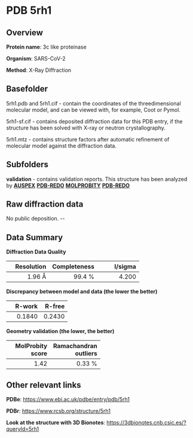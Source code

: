 # PDB 5rh1

## Overview

**Protein name**: 3c like proteinase

**Organism**: SARS-CoV-2

**Method**: X-Ray Diffraction

## Basefolder

5rh1.pdb and 5rh1.cif - contain the coordinates of the threedimensional molecular model, and can be viewed with, for example, Coot or Pymol.

5rh1-sf.cif - contains deposited diffraction data for this PDB entry, if the structure has been solved with X-ray or neutron crystallography.

5rh1.mtz - contains structure factors after automatic refinement of molecular model against the diffraction data.

## Subfolders





**validation** - contains validation reports. This structure has been analyzed by [**AUSPEX**](https://github.com/thorn-lab/coronavirus_structural_task_force/tree/master/pdb/3c_like_proteinase/SARS-CoV-2/5rh1/validation/auspex) [**PDB-REDO**](https://github.com/thorn-lab/coronavirus_structural_task_force/tree/master/pdb/3c_like_proteinase/SARS-CoV-2/5rh1/validation/pdb-redo) [**MOLPROBITY**](https://github.com/thorn-lab/coronavirus_structural_task_force/tree/master/pdb/3c_like_proteinase/SARS-CoV-2/5rh1/validation/molprobity) [**PDB-REDO**](https://github.com/thorn-lab/coronavirus_structural_task_force/blob/master/pdb/3c_like_proteinase/SARS-CoV-2/5rh1/validation/Xtriage_output.log) 

## Raw diffraction data

No public deposition. --<br> 

## Data Summary
**Diffraction Data Quality**

|   | Resolution | Completeness| I/sigma |
|---|-------------:|----------------:|--------------:|
|   |1.96 Å|99.4  %|<img width=50/>4.200|

**Discrepancy between model and data (the lower the better)**

|   | **R-work**| **R-free**   
|---|-------------:|----------------:|           
||  0.1840|  0.2430|

**Geometry validation (the lower, the better)**

|   |**MolProbity<br>score**| **Ramachandran<br>outliers** 
|---|-------------:|----------------:|
||  1.42|  0.33 %|

 

 



## Other relevant links 
**PDBe**:  https://www.ebi.ac.uk/pdbe/entry/pdb/5rh1
 
**PDBr**: https://www.rcsb.org/structure/5rh1 

**Look at the structure with 3D Bionotes**: https://3dbionotes.cnb.csic.es/?queryId=5rh1

